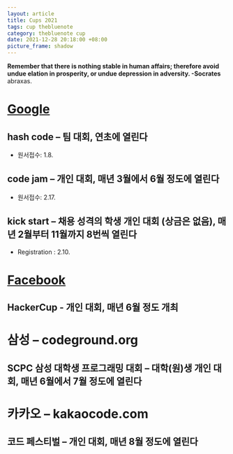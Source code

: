 ```yaml
---
layout: article
title: Cups 2021
tags: cup thebluenote
category: thebluenote cup
date: 2021-12-28 20:18:00 +08:00
picture_frame: shadow
---
```


**Remember that there is nothing stable in human affairs; therefore avoid undue elation in prosperity, or undue depression in adversity. -Socrates**
abraxas.
<!--more-->

# [Google](g.co/codingcompetitions)
## hash code – 팀 대회, 연초에 열린다
  - 원서접수:  1.8.

## code jam – 개인 대회, 매년 3월에서 6월 정도에 열린다
  - 원서접수:  2.17.

## kick start – 채용 성격의 학생 개인 대회 (상금은 없음), 매년 2월부터 11월까지 8번씩 열린다
  - Registration : 2.10.


# [Facebook](facebook.com/hackercup/contest)
## HackerCup - 개인 대회, 매년 6월 정도 개최

# 삼성 – codeground.org
## SCPC 삼성 대학생 프로그래밍 대회 – 대학(원)생 개인 대회, 매년 6월에서 7월 정도에 열린다

# 카카오 – kakaocode.com
## 코드 페스티벌 – 개인 대회, 매년 8월 정도에 열린다

